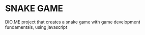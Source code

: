 # SNAKE GAME

DIO.ME project that creates a snake game with game development fundamentals, using javascript
